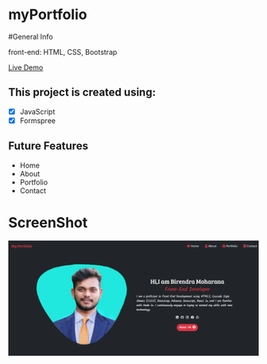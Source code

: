 # myPortfolio

#General Info

front-end: HTML, CSS, Bootstrap

[Live Demo](https://birendramoharana.netlify.app/)

## This project is created using:

- [x] JavaScript
- [x] Formspree

## Future Features

- Home 
- About
- Portfolio
- Contact

# ScreenShot

<img src="image/screen.png">

